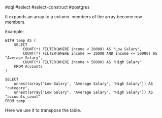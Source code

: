 #dql #select #select-construct #postgres

It expands an array to a column. members of the array become row members.

Example:
```postgresql
WITH temp AS (
	SELECT
		COUNT(*) FILTER(WHERE income < 20000) AS "Low Salary",
		COUNT(*) FILTER(WHERE income >= 20000 AND income <= 50000) AS "Average Salary",
		COUNT(*) FILTER(WHERE income > 50000) AS "High Salary"
	FROM Accounts
)

SELECT
	unnest(array['Low Salary', 'Average Salary', 'High Salary']) AS "category",
	unnest(array["Low Salary", "Average Salary", "High Salary"]) AS "accounts_count"
FROM temp
```

Here we use it to transpose the table.